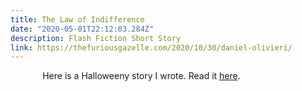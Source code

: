 ```yaml
---
title: The Law of Indifference
date: "2020-05-01T22:12:03.284Z"
description: Flash Fiction Short Story
link: https://thefuriousgazelle.com/2020/10/30/daniel-olivieri/
---
```



&nbsp;&nbsp;&nbsp;&nbsp;&nbsp;&nbsp;&nbsp;&nbsp;&nbsp;&nbsp;&nbsp;&nbsp; Here is a Halloweeny story I wrote. Read it [here](https://thefuriousgazelle.com/2020/10/30/daniel-olivieri/). 